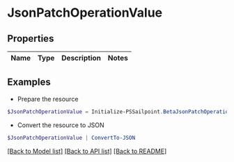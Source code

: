 # JsonPatchOperationValue
## Properties

Name | Type | Description | Notes
------------ | ------------- | ------------- | -------------

## Examples

- Prepare the resource
```powershell
$JsonPatchOperationValue = Initialize-PSSailpoint.BetaJsonPatchOperationValue 
```

- Convert the resource to JSON
```powershell
$JsonPatchOperationValue | ConvertTo-JSON
```

[[Back to Model list]](../README.md#documentation-for-models) [[Back to API list]](../README.md#documentation-for-api-endpoints) [[Back to README]](../README.md)

